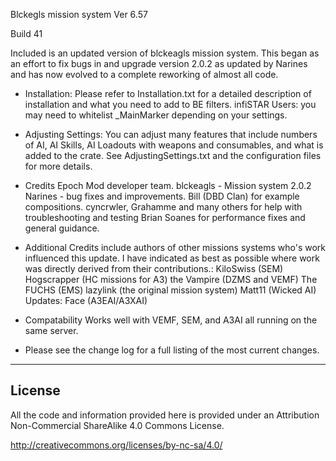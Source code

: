 Blckegls mission system Ver 6.57

Build 41

Included is an updated version of blckeagls mission system. This began as an effort to fix bugs in and upgrade version 2.0.2 as updated by Narines and has now evolved to a complete reworking of almost all code. 


* Installation: Please refer to Installation.txt for a detailed description of installation and what you need to add to BE filters.
  infiSTAR Users: you may need to whitelist _MainMarker depending on your settings.

* Adjusting Settings: You can adjust many features that include numbers of AI, AI Skills, AI Loadouts with weapons and consumables, and what is added to the crate. See AdjustingSettings.txt and the configuration files for more details.
	
* Credits
	Epoch Mod developer team.
	blckeagls - Mission system 2.0.2
	Narines - bug fixes and improvements.
	Bill (DBD Clan) for example compositions.
	cyncrwler, Grahamme and many others for help with troubleshooting and testing
	Brian Soanes for performance fixes and general guidance.
	
* Additional Credits include authors of other missions systems who's work influenced this update. 
	I have indicated as best as possible where work was directly derived from their contributions.:
	KiloSwiss (SEM)
	Hogscrapper (HC missions for A3)
	the Vampire (DZMS and VEMF)
	The FUCHS (EMS)
	lazylink (the original mission system)
	Matt11 (Wicked AI) Updates:
	Face (A3EAI/A3XAI)
	
* Compatability
	Works well with VEMF, SEM, and A3AI all running on the same server.
	
* Please see the change log for a full listing of the most current changes.

--------------------------
License
--------------------------
All the code and information provided here is provided under an Attribution Non-Commercial ShareAlike 4.0 Commons License.

http://creativecommons.org/licenses/by-nc-sa/4.0/
